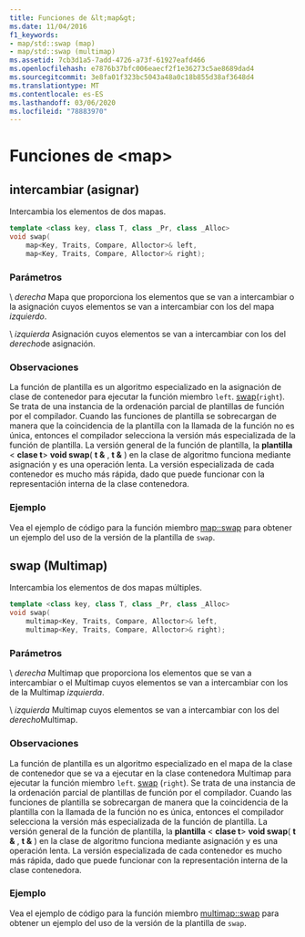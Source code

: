 ```yaml
---
title: Funciones de &lt;map&gt;
ms.date: 11/04/2016
f1_keywords:
- map/std::swap (map)
- map/std::swap (multimap)
ms.assetid: 7cb3d1a5-7add-4726-a73f-61927eafd466
ms.openlocfilehash: e7876b37bfc006eaecf2f1e36273c5ae8689dad4
ms.sourcegitcommit: 3e8fa01f323bc5043a48a0c18b855d38af3648d4
ms.translationtype: MT
ms.contentlocale: es-ES
ms.lasthandoff: 03/06/2020
ms.locfileid: "78883970"
---
```

# <a name="ltmapgt-functions"></a>Funciones de &lt;map&gt;

## <a name="swap_multimap"></a>intercambiar (asignar)

Intercambia los elementos de dos mapas.

```cpp
template <class key, class T, class _Pr, class _Alloc>
void swap(
    map<Key, Traits, Compare, Alloctor>& left,
    map<Key, Traits, Compare, Alloctor>& right);
```

### <a name="parameters"></a>Parámetros

\ *derecha*
Mapa que proporciona los elementos que se van a intercambiar o la asignación cuyos elementos se van a intercambiar con los del mapa *izquierdo*.

\ *izquierda*
Asignación cuyos elementos se van a intercambiar con los del *derecho*de asignación.

### <a name="remarks"></a>Observaciones

La función de plantilla es un algoritmo especializado en la asignación de clase de contenedor para ejecutar la función miembro `left`. [swap](../standard-library/map-class.md#swap)(`right`). Se trata de una instancia de la ordenación parcial de plantillas de función por el compilador. Cuando las funciones de plantilla se sobrecargan de manera que la coincidencia de la plantilla con la llamada de la función no es única, entonces el compilador selecciona la versión más especializada de la función de plantilla. La versión general de la función de plantilla, la **plantilla** \< **clase t**> **void swap**( **t &** , **t &** ) en la clase de algoritmo funciona mediante asignación y es una operación lenta. La versión especializada de cada contenedor es mucho más rápida, dado que puede funcionar con la representación interna de la clase contenedora.

### <a name="example"></a>Ejemplo

Vea el ejemplo de código para la función miembro [map::swap](../standard-library/map-class.md#swap) para obtener un ejemplo del uso de la versión de la plantilla de `swap`.

## <a name="swap"></a>swap (Multimap)

Intercambia los elementos de dos mapas múltiples.

```cpp
template <class key, class T, class _Pr, class _Alloc>
void swap(
    multimap<Key, Traits, Compare, Alloctor>& left,
    multimap<Key, Traits, Compare, Alloctor>& right);
```

### <a name="parameters"></a>Parámetros

\ *derecha*
Multimap que proporciona los elementos que se van a intercambiar o el Multimap cuyos elementos se van a intercambiar con los de la Multimap *izquierda*.

\ *izquierda*
Multimap cuyos elementos se van a intercambiar con los del *derecho*Multimap.

### <a name="remarks"></a>Observaciones

La función de plantilla es un algoritmo especializado en el mapa de la clase de contenedor que se va a ejecutar en la clase contenedora Multimap para ejecutar la función miembro `left`. [swap](../standard-library/multimap-class.md#swap) (`right`). Se trata de una instancia de la ordenación parcial de plantillas de función por el compilador. Cuando las funciones de plantilla se sobrecargan de manera que la coincidencia de la plantilla con la llamada de la función no es única, entonces el compilador selecciona la versión más especializada de la función de plantilla. La versión general de la función de plantilla, la **plantilla** \< **clase t**> **void swap**( **t &** , **t &** ) en la clase de algoritmo funciona mediante asignación y es una operación lenta. La versión especializada de cada contenedor es mucho más rápida, dado que puede funcionar con la representación interna de la clase contenedora.

### <a name="example"></a>Ejemplo

Vea el ejemplo de código para la función miembro [multimap::swap](../standard-library/multimap-class.md#swap) para obtener un ejemplo del uso de la versión de la plantilla de `swap`.

